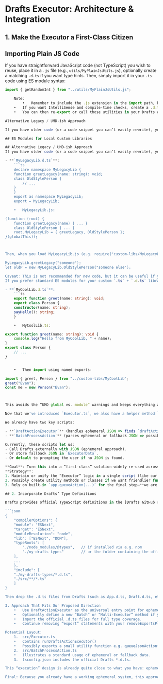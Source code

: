 # Drafts Executor: Architecture & Integration

## 1. Make the Executor a First-Class Citizen

## Importing Plain JS Code
If you have straightforward JavaScript code (not TypeScript) you wish to reuse, place it in a `.js` file (e.g., `utils/MyPlainJsUtils.js`), optionally create a matching `.d.ts` if you want type hints. Then, simply import it in your `.ts` code using ES module syntax:

```ts
import { getRandomInt } from "../utils/MyPlainJsUtils.js";

	Note:
		•	Remember to include the .js extension in the import path, because TypeScript (when moduleResolution is node) typically needs that for actual JS files.
	•	If you want IntelliSense and compile-time checks, create a .d.ts with matching signatures.
	•	You can then re-export or call those utilities in your Drafts action code as needed.

Alternative Legacy / UMD-ish Approach

If you have older code (or a code snippet you can’t easily rewrite), you can do…

## ES Modules for Local Custom Libraries

## Alternative Legacy / UMD-ish Approach
If you have older code (or a code snippet you can’t easily rewrite), you might use a namespace-based .d.ts + a global script that attaches itself to `globalThis`. For instance:

- **`MyLegacyLib.d.ts`**:
	```ts
	declare namespace MyLegacyLib {
	function greetLegacy(name: string): void;
	class OldStylePerson {
		// ...
	}
	}
	export as namespace MyLegacyLib;
	export = MyLegacyLib;

	•	MyLegacyLib.js:

(function (root) {
	function greetLegacy(name) { ... }
	class OldStylePerson { ... }
	root.MyLegacyLib = { greetLegacy, OldStylePerson };
}(globalThis));



Then, when you load MyLegacyLib.js (e.g. require("custom-libs/MyLegacyLib.js") in Drafts), you end up with a global MyLegacyLib object. Using it in code might look like:

MyLegacyLib.greetLegacy("someone");
let oldP = new MyLegacyLib.OldStylePerson("someone else");

Caveat: This is not recommended for new code, but it can be useful if you must integrate older patterns or third-party UMD libraries.
If you prefer standard ES modules for your custom `.ts` + `.d.ts` libraries, define them like so:

- **`MyCoolLib.d.ts`**:
	```ts
	export function greet(name: string): void;
	export class Person {
	constructor(name: string);
	sayHello(): string;
	}

	•	MyCoolLib.ts:

export function greet(name: string): void {
	console.log("Hello from MyCoolLib, " + name);
}
export class Person {
	// ...
}


	•	Then import using named exports:

import { greet, Person } from "../custom-libs/MyCoolLib";
greet("Evan");
const me = new Person("Evan");



This avoids the “UMD global vs. module” warnings and keeps everything aligned with modern ES module usage.

Now that we've introduced `Executor.ts`, we also have a helper method `queueJsonAction()` which writes ephemeral JSON directly to the active draft (or sets fallback data) and queues the “Drafts Action Executor” automatically. This makes ephemeral JSON-based calls simpler and standard across all actions. For example, in `ManageDraftWithPromptExecutor.ts` we replaced manual sets of `ExecutorData` with a single `queueJsonAction()` call.

We already have two key scripts:

- **`DraftActionExecutor`** (handles ephemeral JSON => finds `draftAction` => queues an action)
- **`BatchProcessAction`** (parses ephemeral or fallback JSON => possibly re-queues again)

Currently, these scripts let us:
- Call Drafts externally with JSON (ephemeral approach).
- Or store fallback JSON in `ExecutorData`.
- Or default to prompting the user if no JSON is found.

**Goal**: Turn this into a “first-class” solution widely re-used across actions.
**Strategy**:
1. Maintain or unify the “Executor” logic in a single script (like our existing `DraftActionExecutor.ts`).
2. Possibly create utility methods or classes if we want friendlier function calls, e.g. `app.extendedQueueJSON(...)`.
3. Rely on built-in `app.queueAction(...)` for the final step—**we are simply augmenting the path to get the desired action name & optional ephemeral data**.

## 2. Incorporate Drafts’ Type Definitions

Drafts provides official TypeScript definitions in the [Drafts GitHub repo](https://github.com/agiletortoise/drafts-script-reference). You can reference them so that you don’t have to define `App`, `Draft`, `Prompt`, etc. yourself. In your `tsconfig.json`, you can do something like:

```json
{
	"compilerOptions": {
	"module": "ESNext",
	"target": "ESNext",
	"moduleResolution": "node",
	"lib": ["ESNext", "DOM"],
	"typeRoots": [
		"./node_modules/@types",   // if installed via e.g. npm
		"./my-drafts-types"        // or the folder containing the official .d.ts
	],
	...
	},
	"include": [
	"./my-drafts-types/*.d.ts",
	"./src/**/*.ts"
	]
}

Then drop the .d.ts files from Drafts (such as App.d.ts, Draft.d.ts, etc.) into that my-drafts-types directory so your TypeScript build can see and use them. Now your code can refer to declare var app: App;, etc. without having to re-declare them in your own definitions.

3. Approach That Fits Our Proposed Direction
	•	Use DraftActionExecutor as the universal entry point for ephemeral JSON.
	•	Optionally define a new “Batch” or “Multi-Executor” method if you want advanced chaining.
	•	Import the official .d.ts files for full type coverage.
	•	Continue removing “export” statements with your removeExportsPlugin, since Drafts can’t handle them in the final script.

Potential Layout:
	1.	src/Executor.ts
	•	Contains runDraftsActionExecutor()
	•	Possibly exports a small utility function e.g. queueJsonAction(jsonData: any) that internally sets ephemeral content, etc.
	2.	src/BatchProcessAction.ts
	•	Illustrates a standard usage of ephemeral or fallback data.
	3.	tsconfig.json includes the official Drafts *.d.ts.

This “execution” design is already quite close to what you have: ephemeral JSON => parse => queue => done. By incorporating the official types, your code is recognized by TypeScript with minimal duplication.

Final: Because you already have a working ephemeral system, this approach simply organizes it better, merges official type definitions, and ensures everything is typed. That makes the Executor pattern truly “first-class” for your entire repo.